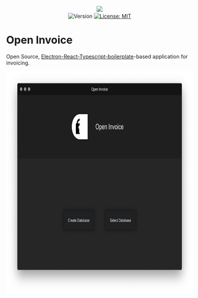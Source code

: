 <p align="center">
    <img src="https://raw.githubusercontent.com/caveljan/open-invoice/master/about/identity/oi-white-shadow.png" height="250px">
    <br />
    <img src="https://img.shields.io/badge/version-0.1.0-blue.svg?logo=npm&colorB=1380C3&style=for-the-badge" alt="Version">
    <a target="_blank" href="https://github.com/caveljan/open-invoice/blob/master/LICENSE">
        <img src="https://img.shields.io/badge/license-MIT-blue.svg?colorB=1380C3&style=for-the-badge" alt="License: MIT">
    </a>
</p>

# Open Invoice

Open Source, [Electron-React-Typescript-boilerplate](https://github.com/electron-react-boilerplate/examples/tree/master/examples/typescript)-based application for invoicing.

<div style="text-align: center;">
    <img style="height: 600px" src="./about/identity/home-page.png">
</div>
